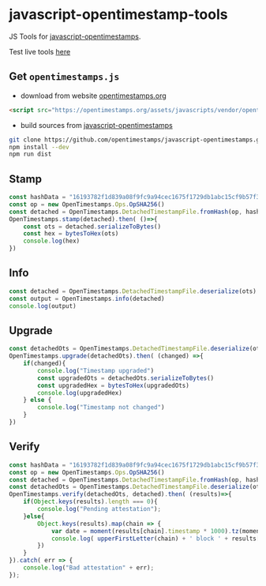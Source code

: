 # javascript-opentimestamp-tools
JS Tools for [javascript-opentimestamps](https://github.com/opentimestamps/javascript-opentimestamps).

Test live tools [here](https://opentimestamps.org/tools/)

## Get `opentimestamps.js`
* download from website [opentimestamps.org](https://opentimestamps.org)
```html
<script src="https://opentimestamps.org/assets/javascripts/vendor/opentimestamps.js"></script>
```
* build sources from [javascript-opentimestamps](https://github.com/opentimestamps/javascript-opentimestamps) 
```bash
git clone https://github.com/opentimestamps/javascript-opentimestamps.git
npm install --dev
npm run dist
```

## Stamp
```js
const hashData = "16193782f1d839a08f9fc9a94cec1675f1729db1abc15cf9b57f31aa1724a0ae"
const op = new OpenTimestamps.Ops.OpSHA256()
const detached = OpenTimestamps.DetachedTimestampFile.fromHash(op, hashData)
OpenTimestamps.stamp(detached).then( ()=>{
    const ots = detached.serializeToBytes()
    const hex = bytesToHex(ots)
    console.log(hex)
})
```

## Info
```js
const detached = OpenTimestamps.DetachedTimestampFile.deserialize(ots)
const output = OpenTimestamps.info(detached)
console.log(output)
```

## Upgrade
```js
const detachedOts = OpenTimestamps.DetachedTimestampFile.deserialize(ots)
OpenTimestamps.upgrade(detachedOts).then( (changed) =>{
    if(changed){
        console.log("Timestamp upgraded")
        const upgradedOts = detachedOts.serializeToBytes()
        const upgradedHex = bytesToHex(upgradedOts)
        console.log(upgradedHex)
    } else {
        console.log("Timestamp not changed")
    }
})
```

## Verify
```js
const hashData = "16193782f1d839a08f9fc9a94cec1675f1729db1abc15cf9b57f31aa1724a0ae"
const op = new OpenTimestamps.Ops.OpSHA256()
const detached = OpenTimestamps.DetachedTimestampFile.fromHash(op, hashData)
const detachedOts = OpenTimestamps.DetachedTimestampFile.deserialize(ots)
OpenTimestamps.verify(detachedOts, detached).then( (results)=>{
    if(Object.keys(results).length === 0){
        console.log("Pending attestation");
    }else{
        Object.keys(results).map(chain => {
            var date = moment(results[chain].timestamp * 1000).tz(moment.tz.guess()).format('YYYY-MM-DD z');
            console.log( upperFirstLetter(chain) + ' block ' + results[chain].height + ' attests existence as of ' + date + "\n");
        })
    }
}).catch( err => {
    console.log("Bad attestation" + err);
});
```
